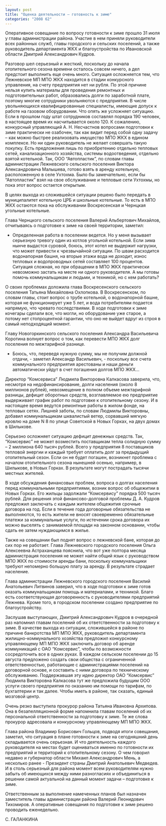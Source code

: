 ```yaml
---
layout: post
title: "Оценка деятельности – готовность к зиме"
categories: "2008 62"
---
```


Оперативное совещание по вопросу готовности к зиме прошло 31 июля у главы администрации района. Участие в нем приняли руководители всех районных служб, главы городского и сельских поселений, а также руководитель департамента ЖКХ и благоустройства по Ивановской области Дмитрий Александрович Кудров.

Разговор шел серьезный и жесткий, поскольку до начала отопительного сезона времени осталось совсем ничего, а дел предстоит выполнить еще очень много. Ситуация осложняется тем, что Лежневское МП МПО ЖКХ находится в стадии конкурсного управления, на счету предприятия нет ни рубля. По этой причине нельзя купить материалы для проведения ремонтных и подготовительных работ, образовались долги по заработной плате, поэтому многие сотрудники увольняются с предприятия. В числе увольняющихся квалифицированные специалисты, имеющие допуск к работе на газовом оборудовании. Что опять же усложняет ситуацию. Если в прошлом году штат сотрудников составлял порядка 190 человек, в настоящее время их насчитывается около 120. К сожалению, конкурсный управляющий А. Н. Несчастнов вопросами подготовки к зиме практически не озабочен, так как видит перед собой одну задачу – как можно быстрее реализовать имущество МПО ЖКХ в едином комплексе. Но ни один руководитель не желает совершать такую покупку. Есть предложения лишь по приобретению отдельно тепловых сетей, канализационного хозяйства, системы водоотведения, отдельно взятой котельной. Так, ООО “Автопластик”, по словам главы администрации Лежневского сельского поселения Виктора Александровича Малышева, готово взять в аренду котельную, расположенную в селе Ухтохма. Было бы замечательно, если бы “Автопластик” взял на свое обслуживание и тепловые сети Ухтохмы, но пока этот вопрос остается открытым.

В целях выхода из сложившейся ситуации решено было передать в муниципалитет котельную ЦРБ и школьные котельные. То есть в МПО ЖКХ остаются пока на обслуживании Воскресенская и Чернцкая угольные котельные.

Глава Чернцкого сельского поселения Валерий Альбертович Михайлов, отчитываясь о подготовке к зиме на своей территории, заметил:

- Определенная работа в поселении ведется. Но у меня вызывает серьезную тревогу один из котлов угольной котельной. Если зима нынче выдастся суровой, боюсь, этот котел не выдержит нагрузки, что может привести к чрезвычайной ситуации. По швам расходится водонапорная башня, на вторые этажи вода не доходит, износ тепловых и водопроводных сетей составляет 100 процентов. Ситуация сложная, но при обращении в МПО ЖКХ практически невозможно застать на месте ни одного руководителя. А мы готовы помочь коммунальщикам и людьми, и техникой, но с кем работать?

О своих проблемах доложила глава Воскресенского сельского поселения Татьяна Михайловна Охлопкова. В Воскресенском, по словам главы, стоит вопрос о трубе котельной, о водонапорной башне, которая не функционирует уже 5 лет, и вода потребителям подается напрямую, что чревато последствиями. В ходе подготовки к зиме кочегары сделали все, что могли, но оборудование уже старое, а потому нет стопроцентной гарантии, что оно не выйдет вдруг из строя в самый неподходящий момент.

Главу Новогоркинского сельского поселения Александра Васильевича Коротина волнует вопрос о том, как перевести МПО ЖКХ долг поселения по межтарифной разнице.

- Боюсь, что, переведя нужную сумму, мы не получим должной отдачи, - заметил Александр Васильевич, - поскольку все счета коммунального предприятия арестованы и наши деньги автоматически уйдут в счет погашения долгов МПО ЖКХ…

Директор “Комсервиса” Людмила Викторовна Калкасова заверила, что, несмотря на недофинансирование, долги населения (около 8 миллионов рублей), невозмещение в полном объеме межтарифной разницы, дефицит оборотных средств, возглавляемое ею предприятие выдерживает график работ по подготовке к отопительному сезону. И в настоящее время ведутся ремонтные работы в жилом фонде, на тепловых сетях. Лишней заботы, по словам Людмилы Викторовны, добавил коммунальщикам шквалистый ветер, сорвавший мягкую кровлю на доме N 8 по улице Советской в Новых Горках, на двух домах в Шилыкове.

Серьезно осложняет ситуацию дефицит денежных средств. Так, “Комсервис” не может возместить поставщикам тепла солидную сумму – 2 миллиона 640 тысяч рублей. Всего у предприятия 8 поставщиков тепловой энергии и каждый  требует оплатить долг за предыдущий отопительный сезон. Если он не будет погашен, возникнет проблема с началом отопительного сезона нынешней осенью, например, в Шилыкове, в Новых Горках. В результате могут пострадать тысячи местных жителей.

В ходе обсуждения финансовых проблем, вопроса о долгах населения перед коммунальными предприятиями, возник вопрос об общежитии в Новых Горках. Его жильцы задолжали “Комсервису” порядка 500 тысяч рублей. Для решения этой финансово-долговой проблемы Д. А. Кудров предложил заключать с каждым жителем общежития срочные договора на год. Если в течение года договорные обязательства не выполняются, то есть жители не вносят своевременно обязательные платежи за коммунальные услуги, по истечении срока договора их можно выселять с занимаемой площади на законном основании, чтобы сдать ее затем нуждающимся в жилье.

Также на совещании был поднят вопрос о лежневской бане, которая до сих пор не работает. Глава Лежневского городского поселения Ольга Алексеевна Астраханцева пояснила, что вот уже полтора месяца администрация поселения не может найти общий язык с руководством МПО ЖКХ по стоимости аренды бани, поскольку коммунальщики требуют непомерно большую плату за аренду. В результате страдает население.

Глава администрации Лежневского городского поселения Василий Анатольевич Литвинов заверил, что в ходе подготовки к зиме готов оказать коммунальщикам помощь и материалами, и техникой. Благо есть соответствующая договоренность с руководителями предприятий Лежнева. Кроме того, в городском поселении создано предприятие по благоустройству.

Заслушав выступающих, Дмитрий Александрович Кудров в очередной раз напомнил главам поселений об их ответственности за подготовку к зиме. В качестве выхода из ситуации, сложившейся в районе по причине банкротства МП МПО ЖКХ, руководитель департамента жилищно-коммунального хозяйства предложил конкурсному управляющему МП МПО ЖКХ заключить договор об аренде коммуникаций с ОАО “Комсервис”, чтобы по возможности сосредоточить все в одних руках. В каждом сельском поселении до 15 августа предложено создать свои общества с ограниченной ответственностью, работающие с администрациями поселений на договорной основе, и составить с ними договора по техническому обслуживанию. Поддержавшая эту идею директор ОАО “Комсервис” Людмила Викторовна Калкасова тут же предложила будущим ООО услуги своего предприятия по оказанию им помощи по тарифам, по бухгалтерии и так далее. Чтобы иметь в районе, так сказать, единый мозговой центр.

Очень резко выступила прокурор района Татьяна Ивановна Архипова. Она в безапелляционной форме напомнила главам поселений об их персональной ответственности за подготовку к зиме. Те же слова прокурор адресовала и конкурсному управляющему МП МПО ЖКХ.

Глава района Владимир Борисович Гольцов, подводя итоги совещания, заметил, что ситуация в плане готовности к зиме на сегодняшний день складывается очень серьезная. И что деятельность каждого руководителя на местах будет оцениваться именно по готовности их предприятий и территорий к отопительному сезону. О чем говорил недавно и губернатор области Михаил Александрович Мень, а несколько ранее - Президент  страны Дмитрий Анатольевич Медведев. И в столь серьезный для района момент всем руководителям нужно забыть об имеющихся между ними разногласиях и объединиться в решении самой актуальной на данный момент задачи – подготовке к зиме.

Ответственным за выполнение намеченных планов был назначен заместитель главы администрации района Валерий Леонидович Тихомиров. А оперативные совещания по подготовке к зиме решено проводить еженедельно.

С. ГАЛАНКИНА


